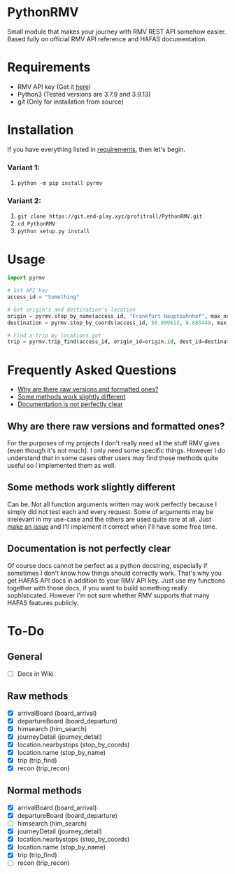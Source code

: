 # PythonRMV

Small module that makes your journey with RMV REST API somehow easier. Based fully on official RMV API reference and HAFAS documentation.

# Requirements

* RMV API key (Get it [here](https://opendata.rmv.de/site/start.html))
* Python3 (Tested versions are 3.7.9 and 3.9.13)
* git (Only for installation from source)

# Installation

If you have everything listed in [requirements](#requirements), then let's begin.

### Variant 1:
1. `python -m pip install pyrmv`

### Variant 2:
1. `git clone https://git.end-play.xyz/profitroll/PythonRMV.git`
2. `cd PythonRMV`
3. `python setup.py install`

# Usage

```py
import pyrmv

# Set API key
access_id = "Something"

# Get origin's and destination's location
origin = pyrmv.stop_by_name(access_id, "Frankfurt Hauptbahnhof", max_number=3)[0]
destination = pyrmv.stop_by_coords(access_id, 50.099613, 8.685449, max_number=3)[0]

# Find a trip by locations got
trip = pyrmv.trip_find(access_id, origin_id=origin.id, dest_id=destination.id)
```

# Frequently Asked Questions

- [Why are there raw versions and formatted ones?](#why-are-there-raw-versions-and-formatted-ones)
- [Some methods work slightly different](#some-methods-work-slightly-different)
- [Documentation is not perfectly clear](#documentation-is-not-perfectly-clear)

## Why are there raw versions and formatted ones?

For the purposes of my projects I don't really need all the stuff RMV gives (even though it's not much).
I only need some specific things. However I do understand that in some cases other users may find
those methods quite useful so I implemented them as well.


## Some methods work slightly different

Can be. Not all function arguments written may work perfectly because I simply did not test each and
every request. Some of arguments may be irrelevant in my use-case and the others are used quite rare at all.
Just [make an issue](https://git.end-play.xyz/profitroll/PythonRMV/issues/new) and I'll implement it correct when I'll have some free time.

## Documentation is not perfectly clear

Of course docs cannot be perfect as a python docstring, especially if sometimes I don't
know how things should correctly work. That's why you get HAFAS API docs in addition to your
RMV API key. Just use my functions together with those docs, if you want to build something
really sophisticated. However I'm not sure whether RMV supports that many HAFAS features publicly.

# To-Do
## General
- [ ] Docs in Wiki

## Raw methods
- [x] arrivalBoard (board_arrival)  
- [x] departureBoard (board_departure)  
- [x] himsearch (him_search)  
- [x] journeyDetail (journey_detail)
- [x] location.nearbystops (stop_by_coords)  
- [x] location.name (stop_by_name)  
- [x] trip (trip_find)  
- [x] recon (trip_recon)

## Normal methods
- [x] arrivalBoard (board_arrival)  
- [x] departureBoard (board_departure)  
- [ ] himsearch (him_search)  
- [x] journeyDetail (journey_detail)
- [x] location.nearbystops (stop_by_coords)  
- [x] location.name (stop_by_name)  
- [x] trip (trip_find)  
- [ ] recon (trip_recon)
